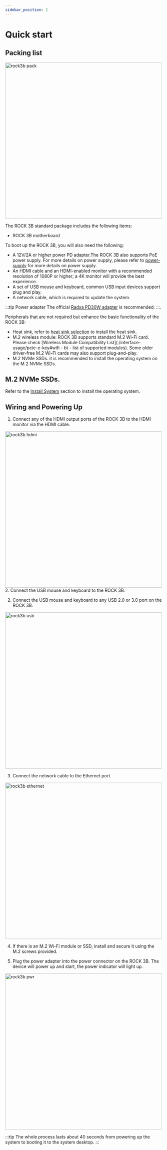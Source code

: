 ```yaml
---
sidebar_position: 2
---
```


# Quick start

## Packing list

<img src="/img/rock3/3b/rock3b-package.webp" width="500" alt="rock3b pack" />

The ROCK 3B standard package includes the following items:

- ROCK 3B motherboard

To boot up the ROCK 3B, you will also need the following:

- A 12V/2A or higher power PD adapter.The ROCK 3B also supports PoE power supply. For more details on power supply, please refer to [power-supply](./power-supply) for more details on power supply.
- An HDMI cable and an HDMI-enabled monitor with a recommended resolution of 1080P or higher; a 4K monitor will provide the best experience.
- A set of USB mouse and keyboard, common USB input devices support plug and play.
- A network cable, which is required to update the system.

:::tip
Power adapter The official [Radxa PD30W adapter](/accessories/pd_30w) is recommended.
:::.

Peripherals that are not required but enhance the basic functionality of the ROCK 3B:

- Heat sink, refer to [heat sink selection](./interface-usage/fan) to install the heat sink.
- M.2 wireless module: ROCK 3B supports standard M.2 Wi-Fi card. Please check [Wireless Module Compatibility List](./interface-usage/pcie-e-key#wifi - bt - list of supported modules). Some older driver-free M.2 Wi-Fi cards may also support plug-and-play.
- M.2 NVMe SSDs. it is recommended to install the operating system on the M.2 NVMe SSDs.

## M.2 NVMe SSDs.

Refer to the [Install System](./install-os/) section to install the operating system.

## Wiring and Powering Up

1. Connect any of the HDMI output ports of the ROCK 3B to the HDMI monitor via the HDMI cable.

<img src="/img/rock3/3b/rock3b_hdmi.webp" width="500" alt="rock3b hdmi" /> 2. Connect the USB mouse and keyboard to the ROCK 3B.

2. Connect the USB mouse and keyboard to any USB 2.0 or 3.0 port on the ROCK 3B.

<img src="/img/rock3/3b/rock3b_usb.webp" width="500" alt="rock3b usb" />

3. Connect the network cable to the Ethernet port.

<img src="/img/rock3/3b/rock3b_ethernet.webp" width="500" alt="rock3b ethernet" />

4. If there is an M.2 Wi-Fi module or SSD, install and secure it using the M.2 screws provided.

5. Plug the power adapter into the power connector on the ROCK 3B. The device will power up and start, the power indicator will light up.

<img src="/img/rock3/3b/rock3b_power.webp" alt="rock3b pwr" width="500" />

:::tip
The whole process lasts about 40 seconds from powering up the system to booting it to the system desktop.
:::
